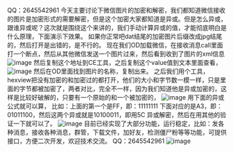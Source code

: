    QQ：2645542961 
   今天主要讨论下微信图片的加密和解密，我们都知道微信接收的图片是加密形式的需要解密，但是这个加密大家都知道是异或。但是怎么异或，跟谁异或呢？这次就是围绕这个来讲的，我们手动计算异或的值，才能彻底明白是什么原理，下面演示下效果。
如果你正常吧dat结尾的加密图片后缀改成jpg结尾的，然后打开是出错的，是不行的。
现在我们OD加载微信，在接收消息call里面打一个断点，然后从其他微信发送一个图片过来，然后看到收到了图片的xml信息
![image](https://user-images.githubusercontent.com/73727649/118384604-e5385f00-b639-11eb-8653-a0a236aab18f.png)
然后复制这个地址到CE工具，之后复制这个value值到文本里面查看，
![image](https://user-images.githubusercontent.com/73727649/118384607-ea95a980-b639-11eb-880c-3ebca6802fe9.png)
然后在OD里面找到图片的名称，复制出来。
之后我们用个工具，hexview把没有加密的和加密过的都打开，他们的大小和字节数一模一样，只是里面的字节都被加密了，两者对比，完全不一样，因为我们知道他是异或加密的，这样是比较好破解的，只要有一个原始的和一个被加密的，
![image](https://user-images.githubusercontent.com/73727649/118384616-0ac56880-b63a-11eb-835e-839b8b7032f8.png)
用下面的异或公式就可以算，	比如：上面的第一个是FF，即：11111111 下面对应的是A3，即：01011100，然后这两个异或就是10100011，即用5C 异或解密，然后在用其他的验证一下就可以了。
![image](https://user-images.githubusercontent.com/73727649/118384620-1022b300-b63a-11eb-9975-6a60f4774793.png)
目前已经实现了大部分功能，运行稳定，比如：发各种消息，接收各种消息，群管，下载文件，加好友，检测僵尸粉等等功能，可提供接口，方便二次开发，欢迎技术交流。
QQ：2645542961 
![image](https://user-images.githubusercontent.com/73727649/118384625-22045600-b63a-11eb-9b68-f6d850fc0677.png)


